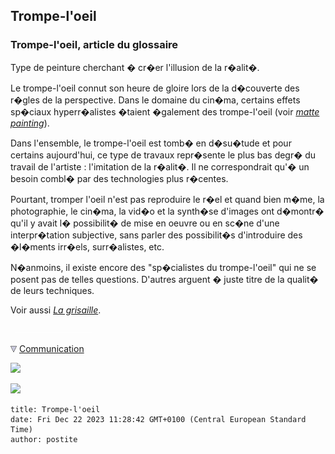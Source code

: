 ## Trompe-l'oeil
### Trompe-l'oeil, article du glossaire
 Type de peinture cherchant � cr�er l'illusion de la r�alit�.

Le trompe-l'oeil connut son heure de gloire lors de la d�couverte des r�gles de la perspective. Dans le domaine du cin�ma, certains effets sp�ciaux hyperr�alistes �taient �galement des trompe-l'oeil (voir _[matte painting](verre.html#mattepainting)_).

Dans l'ensemble, le trompe-l'oeil est tomb� en d�su�tude et pour certains aujourd'hui, ce type de travaux repr�sente le plus bas degr� du travail de l'artiste : l'imitation de la r�alit�. Il ne correspondrait qu'� un besoin combl� par des technologies plus r�centes.

Pourtant, tromper l'oeil n'est pas reproduire le r�el et quand bien m�me, la photographie, le cin�ma, la vid�o et la synth�se d'images ont d�montr� qu'il y avait l� possibilit� de mise en oeuvre ou en sc�ne d'une interpr�tation subjective, sans parler des possibilit�s d'introduire des �l�ments irr�els, surr�alistes, etc.

N�anmoins, il existe encore des "sp�cialistes du trompe-l'oeil" qui ne se posent pas de telles questions. D'autres arguent � juste titre de la qualit� de leurs techniques.

Voir aussi _[La grisaille](grisaille.html)_.



  ![](images/transparent122x1.gif)

![](images/flechebas.gif) [Communication](http://www.artrealite.com/annonceurs.htm) 

[![](https://cbonvin.fr/sites/regie.artrealite.com/visuels/campagne1.png)](index-2.html#20131014)

![](https://cbonvin.fr/sites/regie.artrealite.com/visuels/campagne2.png)
```
title: Trompe-l'oeil
date: Fri Dec 22 2023 11:28:42 GMT+0100 (Central European Standard Time)
author: postite
```
